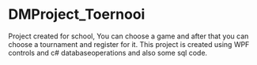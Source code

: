 # DMProject_Toernooi
Project created for school, You can choose a game and after that you can choose a tournament and register for it.
This project is created using WPF controls and c# databaseoperations and also some sql code.
